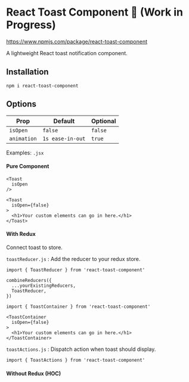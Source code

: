 # React Toast Component 🍞 (Work in Progress)

https://www.npmjs.com/package/react-toast-component

A lightweight React toast notification component.

## Installation

`npm i react-toast-component`

## Options

| Prop        | Default          | Optional |
| ----------- | ---------------- | -------- |
| `isOpen`    | `false`          | `false`  |
| `animation` | `1s ease-in-out` | `true`   |

Examples: `.jsx`

#### Pure Component

```
<Toast
  isOpen
/>
```

```
<Toast
  isOpen={false}
>
  <h1>Your custom elements can go in here.</h1>
</Toast>
```

#### With Redux

Connect toast to store.

`toastReducer.js` : Add the reducer to your redux store.

```
import { ToastReducer } from 'react-toast-component'
```

```
combineReducers({
  ...yourExistingReducers,
  ToastReducer,
})
```

```
import { ToastContainer } from 'react-toast-component'
```

```
<ToastContainer
  isOpen={false}
>
  <h1>Your custom elements can go in here.</h1>
</ToastContainer>
```

`toastActions.js` : Dispatch action when toast should display.

```
import { ToastActions } from 'react-toast-component'
```

#### Without Redux (HOC)
